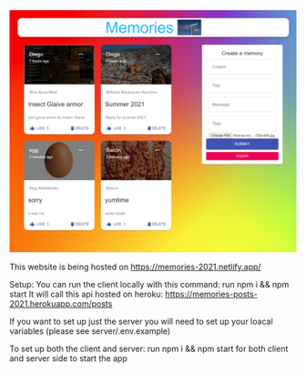 ![](/images/gettingStartedImage.PNG)

This website is being hosted on https://memories-2021.netlify.app/


Setup:
You can run the client locally with this command:
run npm i && npm start
It will call this api hosted on heroku: https://memories-posts-2021.herokuapp.com/posts


If you want to set up just the server you will need to set up your loacal variables (please see server/.env.example)


To set up both the client and server:
run npm i && npm start for both client and server side to start the app
